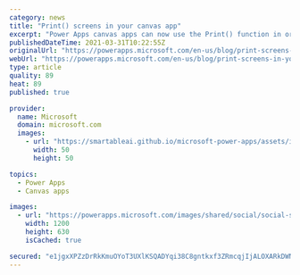 ```yaml
---
category: news
title: "Print() screens in your canvas app"
excerpt: "Power Apps canvas apps can now use the Print() function in order to print a screen using the default browser print dialog. "
publishedDateTime: 2021-03-31T10:22:55Z
originalUrl: "https://powerapps.microsoft.com/en-us/blog/print-screens-in-your-canvas-app/"
webUrl: "https://powerapps.microsoft.com/en-us/blog/print-screens-in-your-canvas-app/"
type: article
quality: 89
heat: 89
published: true

provider:
  name: Microsoft
  domain: microsoft.com
  images:
    - url: "https://smartableai.github.io/microsoft-power-apps/assets/images/organizations/microsoft.com-50x50.jpg"
      width: 50
      height: 50

topics:
  - Power Apps
  - Canvas apps

images:
  - url: "https://powerapps.microsoft.com/images/shared/social/social-share-post-ignite.png"
    width: 1200
    height: 630
    isCached: true

secured: "e1jgxXPZzDrRkKmuOYoT3UXlKSQADYqi38C8gntkxf3ZRmcqjIjALOXARkDWNm3ExPZtMs9Wjlc6zeVyVUvtyuafqV5wRl21DLtPQUav3JuI/jWoCzmHhxKavlpWJRewPct5e6D+tAQlBh9ejtkono3WY8hyexgGPkLZj2UxERME2k6OQW2dGU70l2RSEV3zVYZAd4Rg3wUCwxY8VKIPc/kDZE66DXE6AyzZenjPOBWAulRgyMPjYddHXHoLDLLjjPeYl70tyg+AIQCWlXl3L4O4VAOyJr0WYNBQjQApun4CH9MMydlw3KNRQcTKN1kgF66nwg1uTavtgRY9Y3KRNJm07NbU80LlY4ODkzYZzKA=;McKHxLDo3Ti3pEr9gR53Iw=="
---
```


